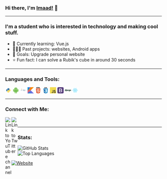 ### Hi there, I'm [Imaad!][website] 🤩

---

### I'm a student who is interested in technology and making cool stuff.

- 🚀 Currently learning: Vue.js
- 👨🏽‍💻 Past projects: websites, Android apps
- 🎯 Goals: Upgrade personal website
- ⭐️ Fun fact: I can solve a Rubik's cube in around 30 seconds

---

### Languages and Tools:

<code><img height="20" src="https://raw.githubusercontent.com/github/explore/80688e429a7d4ef2fca1e82350fe8e3517d3494d/topics/python/python.png"></code>
<code><img height="20" src="https://raw.githubusercontent.com/github/explore/80688e429a7d4ef2fca1e82350fe8e3517d3494d/topics/android/android.png"></code>
<code><img height="20" src="https://raw.githubusercontent.com/github/explore/80688e429a7d4ef2fca1e82350fe8e3517d3494d/topics/java/java.png"></code>
<code><img height="20" src="https://raw.githubusercontent.com/github/explore/80688e429a7d4ef2fca1e82350fe8e3517d3494d/topics/kotlin/kotlin.png"></code>
<code><img height="20" src="https://raw.githubusercontent.com/github/explore/80688e429a7d4ef2fca1e82350fe8e3517d3494d/topics/html/html.png"></code>
<code><img height="20" src="https://raw.githubusercontent.com/github/explore/80688e429a7d4ef2fca1e82350fe8e3517d3494d/topics/css/css.png"></code>
<code><img height="20" src="https://raw.githubusercontent.com/github/explore/80688e429a7d4ef2fca1e82350fe8e3517d3494d/topics/javascript/javascript.png"></code>
<code><img height="20" src="https://raw.githubusercontent.com/github/explore/80688e429a7d4ef2fca1e82350fe8e3517d3494d/topics/bootstrap/bootstrap.png"></code>
<code><img height="20" src="https://raw.githubusercontent.com/github/explore/80688e429a7d4ef2fca1e82350fe8e3517d3494d/topics/django/django.png"></code>
<code><img height="20" src="https://raw.githubusercontent.com/github/explore/80688e429a7d4ef2fca1e82350fe8e3517d3494d/topics/react/react.png"></code>

---

### Connect with Me:

[<img align="left" alt="Link to YouTube channel" width="20px" src="https://cdn.jsdelivr.net/npm/simple-icons@v3/icons/youtube.svg" />][youtube]
[<img align="left" alt="Link to Twitter" width="20px" src="https://cdn.jsdelivr.net/npm/simple-icons@v3/icons/twitter.svg" />][twitter]

<br />

---

### Stats:

![GitHub Stats](https://github-readme-stats.vercel.app/api?username=imaadzaffar&theme=onedark&count_private=true&show_icons=true)
<br />
![Top Languages](https://github-readme-stats.vercel.app/api/top-langs/?username=imaadzaffar&theme=onedark)

[![Website](https://img.shields.io/website?label=imaadzaffar.com&style=for-the-badge&url=https%3A%2F%2Fimaadzaffar.com)][website]

[website]: https://imaadzaffar.com
[youtube]: https://youtube.com/channel/UCRGp4IcgPuOIJ9aIYCh2VAA
[twitter]: https://twitter.com/imaadzaffar
[instagram]: https://instagram.com/imaadzaffar
[linkedin]: https://linkedin.com/in/imaad-zaffar
